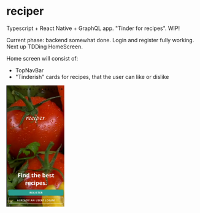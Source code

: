 # reciper
Typescript + React Native + GraphQL app. "Tinder for recipes". WIP!

Current phase: backend somewhat done. 
Login and register fully working. Next up TDDing HomeScreen.

Home screen will consist of:
- TopNavBar
- "Tinderish" cards for recipes, that the user can like or dislike

<img src="Screenshot_20210517-221327.jpg" width="30%">

